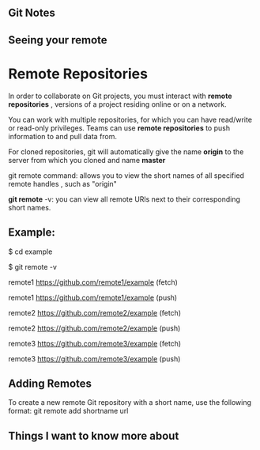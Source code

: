 ## Git Notes 

## Seeing your remote

# Remote Repositories

In order to collaborate on Git projects, you must interact with **remote repositories** , versions of a project residing online or on a network.

You can work with multiple repositories, for which you can have read/write or read-only privileges. Teams can use **remote repositories** to push information to and pull data from.

For cloned repositories, git will automatically give the name **origin** to the server from which you cloned and name **master**

git remote command: allows you to view the short names of all specified remote handles , such as "origin"

**git remote** -v: you can view all remote URls next to their corresponding short names.

## Example: 

$ cd example

$ git remote -v

remote1 https://github.com/remote1/example (fetch)

remote1 https://github.com/remote1/example (push)

remote2 https://github.com/remote2/example (fetch)

remote2 https://github.com/remote2/example (push)

remote3 https://github.com/remote3/example (fetch)

remote3 https://github.com/remote3/example (push)

## Adding Remotes

To create a new remote Git repository with a short name, use the following format: git remote add shortname url

## Things I want to know more about



